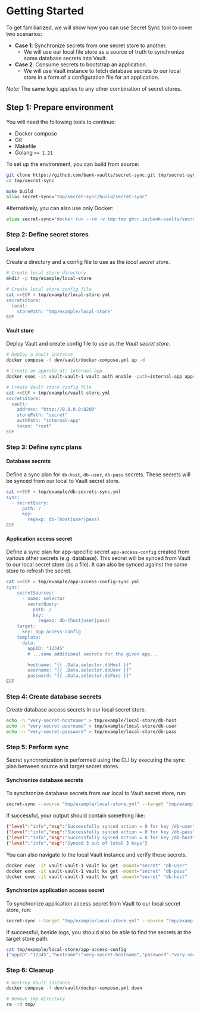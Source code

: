 # Getting Started

To get familiarized, we will show how you can use Secret Sync tool to cover two scenarios:

- **Case 1**: Synchronize secrets from one secret store to another.
  - We will use our local file store as a source of truth to synchronize some database secrets into Vault.
- **Case 2**: Consume secrets to bootstrap an application.
  - We will use Vault instance to fetch database secrets to our local store in a form of a configuration file for an application.

*Note:* The same logic applies to any other combination of secret stores.

## Step 1: Prepare environment

You will need the following tools to continue:

- Docker compose
- Git
- Makefile
- Golang `>= 1.21`

To set up the environment, you can build from source:

```bash
git clone https://github.com/bank-vaults/secret-sync.git tmp/secret-sync
cd tmp/secret-sync

make build
alias secret-sync="tmp/secret-sync/build/secret-sync"
```

Alternatively, you can also use only Docker:

```bash
alias secret-sync="docker run --rm -v tmp:tmp ghcr.io/bank-vaults/secret-sync:v0.1.0 secret-sync"
```

### Step 2: Define secret stores

#### Local store

Create a directory and a config file to use as the *local secret store*.

```bash
# Create local store directory
mkdir -p tmp/example/local-store

# Create local store config file
cat <<EOF > tmp/example/local-store.yml
secretsStore:
  local:
    storePath: "tmp/example/local-store"
EOF
```

#### Vault store

Deploy Vault and create config file to use as the *Vault secret store*.

```bash
# Deploy a Vault instance
docker compose -f dev/vault/docker-compose.yml up -d

# Create an approle at: internal-app
docker exec -it vault-vault-1 vault auth enable -path=internal-app approle

# Create Vault store config file
cat <<EOF > tmp/example/vault-store.yml
secretsStore:
  vault:
    address: "http://0.0.0.0:8200"
    storePath: "secret"
    authPath: "internal-app"
    token: "root"
EOF
```

### Step 3: Define sync plans

#### Database secrets

Define a sync plan for `db-host`, `db-user`, `db-pass` secrets. These secrets will be synced from our local to Vault secret store.

```bash
cat <<EOF > tmp/example/db-secrets-sync.yml
sync:
  - secretQuery:
      path: /
      key:
        regexp: db-(host|user|pass)
EOF
```

#### Application access secret

Define a sync plan for app-specific secret `app-access-config` created from various other secrets (e.g. database). This secret will be synced from Vault to our local secret store (as a file). It can also be synced against the same store to refresh the secret.

```bash
cat <<EOF > tmp/example/app-access-config-sync.yml
sync:
  - secretSources:
      - name: selector
        secretQuery:
          path: /
          key:
            regexp: db-(host|user|pass)
    target:
      key: app-access-config
    template:
      data:
        appID: "12345"
        # ...some additional secrets for the given app...

        hostname: "{{ .Data.selector.dbHost }}"
        username: "{{ .Data.selector.dbUser }}"
        password: "{{ .Data.selector.dbPass }}"
EOF
```

### Step 4: Create database secrets

Create database access secrets in our local secret store.

```bash
echo -n "very-secret-hostname" > tmp/example/local-store/db-host
echo -n "very-secret-username" > tmp/example/local-store/db-user
echo -n "very-secret-password" > tmp/example/local-store/db-pass
```

### Step 5: Perform sync

Secret synchronization is performed using the CLI by executing the sync plan between source and target secret stores.

#### Synchronize database secrets

To synchronize database secrets from our local to Vault secret store, run:

```bash
secret-sync --source "tmp/example/local-store.yml" --target "tmp/example/vault-store.yml" --sync "tmp/example/db-secrets-sync.yml"
```

If successful, your output should contain something like:

```json
{"level":"info","msg":"Successfully synced action = 0 for key /db-user"}
{"level":"info","msg":"Successfully synced action = 0 for key /db-pass"}
{"level":"info","msg":"Successfully synced action = 0 for key /db-host"}
{"level":"info","msg":"Synced 3 out of total 3 keys"}
```

You can also navigate to the local Vault instance and verify these secrets.

```bash
docker exec -it vault-vault-1 vault kv get -mount="secret" "db-user"
docker exec -it vault-vault-1 vault kv get -mount="secret" "db-pass"
docker exec -it vault-vault-1 vault kv get -mount="secret" "db-host"
```

#### Synchronize application access secret

To synchronize application access secret from Vault to our local secret store, run:

```bash
secret-sync --target "tmp/example/local-store.yml" --source "tmp/example/vault-store.yml" --sync "tmp/example/app-access-config-sync.yml"
```

If successful, beside logs, you should also be able to find the secrets at the target store path:

```bash
cat tmp/example/local-store/app-access-config
{"appID":"12345","hostname":"very-secret-hostname","password":"very-secret-password","username":"very-secret-username"}
```

### Step 6: Cleanup

```bash
# Destroy Vault instance
docker compose -f dev/vault/docker-compose.yml down

# Remove tmp directory
rm -rd tmp/
```
